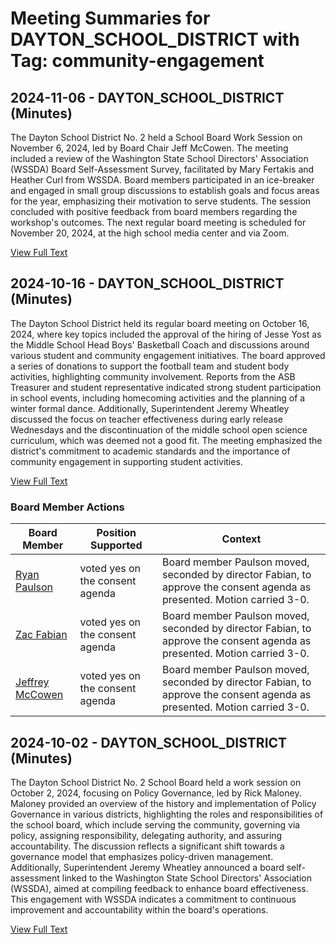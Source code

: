 # Meeting Summaries for DAYTON_SCHOOL_DISTRICT with Tag: community-engagement

## 2024-11-06 - DAYTON_SCHOOL_DISTRICT (Minutes)

The Dayton School District No. 2 held a School Board Work Session on November 6, 2024, led by Board Chair Jeff McCowen. The meeting included a review of the Washington State School Directors' Association (WSSDA) Board Self-Assessment Survey, facilitated by Mary Fertakis and Heather Curl from WSSDA. Board members participated in an ice-breaker and engaged in small group discussions to establish goals and focus areas for the year, emphasizing their motivation to serve students. The session concluded with positive feedback from board members regarding the workshop's outcomes. The next regular board meeting is scheduled for November 20, 2024, at the high school media center and via Zoom.

[View Full Text](https://raw.githubusercontent.com/VoronoiPerspectives/WashingtonStateSchoolBoardExplorer/refs/heads/main/data/countries/usa/states/wa/counties/columbia/school_boards/dayton_school_district/2024/2024-11-06-minutes.txt)

## 2024-10-16 - DAYTON_SCHOOL_DISTRICT (Minutes)

The Dayton School District held its regular board meeting on October 16, 2024, where key topics included the approval of the hiring of Jesse Yost as the Middle School Head Boys' Basketball Coach and discussions around various student and community engagement initiatives. The board approved a series of donations to support the football team and student body activities, highlighting community involvement. Reports from the ASB Treasurer and student representative indicated strong student participation in school events, including homecoming activities and the planning of a winter formal dance. Additionally, Superintendent Jeremy Wheatley discussed the focus on teacher effectiveness during early release Wednesdays and the discontinuation of the middle school open science curriculum, which was deemed not a good fit. The meeting emphasized the district's commitment to academic standards and the importance of community engagement in supporting student activities.

[View Full Text](https://raw.githubusercontent.com/VoronoiPerspectives/WashingtonStateSchoolBoardExplorer/refs/heads/main/data/countries/usa/states/wa/counties/columbia/school_boards/dayton_school_district/2024/2024-10-16-minutes.txt)

### Board Member Actions

| Board Member | Position Supported | Context |
|--------------|--------------------|---------|
| [Ryan Paulson](board_member_40.md) | voted yes on the consent agenda | Board member Paulson moved, seconded by director Fabian, to approve the consent agenda as presented. Motion carried 3-0. |
| [Zac Fabian](board_member_37.md) | voted yes on the consent agenda | Board member Paulson moved, seconded by director Fabian, to approve the consent agenda as presented. Motion carried 3-0. |
| [Jeffrey McCowen](board_member_39.md) | voted yes on the consent agenda | Board member Paulson moved, seconded by director Fabian, to approve the consent agenda as presented. Motion carried 3-0. |

## 2024-10-02 - DAYTON_SCHOOL_DISTRICT (Minutes)

The Dayton School District No. 2 School Board held a work session on October 2, 2024, focusing on Policy Governance, led by Rick Maloney. Maloney provided an overview of the history and implementation of Policy Governance in various districts, highlighting the roles and responsibilities of the school board, which include serving the community, governing via policy, assigning responsibility, delegating authority, and assuring accountability. The discussion reflects a significant shift towards a governance model that emphasizes policy-driven management. Additionally, Superintendent Jeremy Wheatley announced a board self-assessment linked to the Washington State School Directors' Association (WSSDA), aimed at compiling feedback to enhance board effectiveness. This engagement with WSSDA indicates a commitment to continuous improvement and accountability within the board's operations.

[View Full Text](https://raw.githubusercontent.com/VoronoiPerspectives/WashingtonStateSchoolBoardExplorer/refs/heads/main/data/countries/usa/states/wa/counties/columbia/school_boards/dayton_school_district/2024/2024-10-02-minutes.txt)


